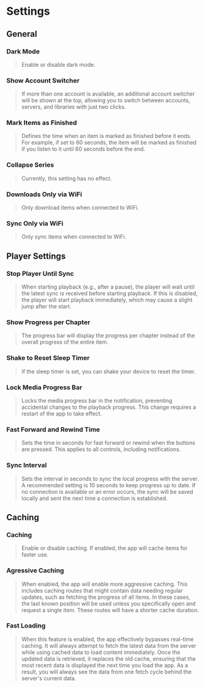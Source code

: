 # Settings

## General

### Dark Mode
> Enable or disable dark mode.

### Show Account Switcher
> If more than one account is available, an additional account switcher will be shown at the top, allowing you to switch between accounts, servers, and libraries with just two clicks.

### Mark Items as Finished
> Defines the time when an item is marked as finished before it ends. For example, if set to 60 seconds, the item will be marked as finished if you listen to it until 60 seconds before the end.

### Collapse Series
> Currently, this setting has no effect.

### Downloads Only via WiFi
> Only download items when connected to WiFi.

### Sync Only via WiFi
> Only sync items when connected to WiFi.

## Player Settings

### Stop Player Until Sync
> When starting playback (e.g., after a pause), the player will wait until the latest sync is received before starting playback. If this is disabled, the player will start playback immediately, which may cause a slight jump after the start.

### Show Progress per Chapter
> The progress bar will display the progress per chapter instead of the overall progress of the entire item.

### Shake to Reset Sleep Timer
> If the sleep timer is set, you can shake your device to reset the timer.

### Lock Media Progress Bar
> Locks the media progress bar in the notification, preventing accidental changes to the playback progress. This change requires a restart of the app to take effect.

### Fast Forward and Rewind Time
> Sets the time in seconds for fast forward or rewind when the buttons are pressed. This applies to all controls, including notifications.

### Sync Interval
> Sets the interval in seconds to sync the local progress with the server. A recommended setting is 10 seconds to keep progress up to date. If no connection is available or an error occurs, the sync will be saved locally and sent the next time a connection is established.

## Caching

### Caching
> Enable or disable caching. If enabled, the app will cache items for faster use.

### Agressive Caching
> When enabled, the app will enable more aggressive caching. This includes caching routes that might contain data needing regular updates, such as fetching the progress of all items. In these cases, the last known position will be used unless you specifically open and request a single item. These routes will have a shorter cache duration.
### Fast Loading
> When this feature is enabled, the app effectively bypasses real-time caching. It will always attempt to fetch the latest data from the server while using cached data to load content immediately. Once the updated data is retrieved, it replaces the old cache, ensuring that the most recent data is displayed the next time you load the app. As a result, you will always see the data from one fetch cycle behind the server's current data.